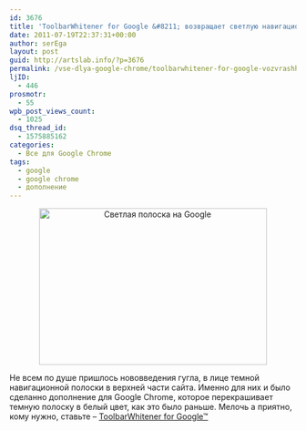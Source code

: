 ```yaml
---
id: 3676
title: 'ToolbarWhitener for Google &#8211; возвращает светлую навигационную полоску на страницы Google'
date: 2011-07-19T22:37:31+00:00
author: serEga
layout: post
guid: http://artslab.info/?p=3676
permalink: /vse-dlya-google-chrome/toolbarwhitener-for-google-vozvrashhaet-svetluyu-navigacionnuyu-polosku-na-stranicy-google/
ljID:
  - 446
prosmotr:
  - 55
wpb_post_views_count:
  - 1025
dsq_thread_id:
  - 1575885162
categories:
  - Все для Google Chrome
tags:
  - google
  - google chrome
  - дополнение
---
```

<center>
  <img src="http://img.artslab.info/google_white_toolbar.png" alt="Светлая полоска на Google" title="google_white_toolbar" width="400" height="275" class="alignnone size-full wp-image-3752" />
</center>

Не всем по душе пришлось нововведения гугла, в лице темной навигационной полоски в верхней части сайта. Именно для них и было сделанно дополнение для Google Chrome, которое перекрашивает темную полоску в белый цвет, как это было раньше. Мелочь а приятно, кому нужно, ставьте &#8211; [ToolbarWhitener for Google™](https://chrome.google.com/webstore/detail/feoeglchiaabaccccnfiminjmcppicio "вернуть белую полоску на гугле")